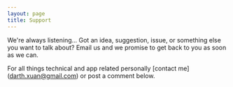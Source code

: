 ```yaml
---
layout: page
title: Support
---
```


We're always listening...
Got an idea, suggestion, issue, or something else you want to talk about? Email us and we promise to get back to you as soon as we can.

For all things technical and app related personally [contact me] (darth.xuan@gmail.com) or post a comment below.